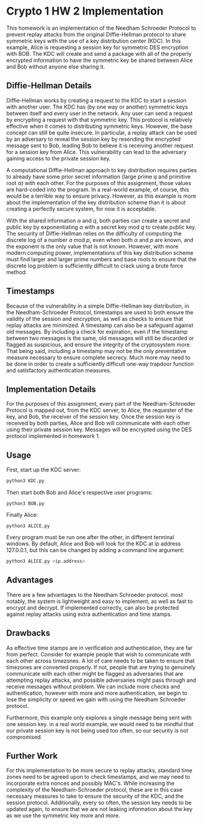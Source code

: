 # Crypto 1 HW 2 Implementation

This homework is an implementation of the Needham Schroeder Protocol to prevent replay attacks from the original Diffie-Hellman protocol to share symmetric keys with the use of a key distribution center (KDC). In this example, Alice is requesting a session key for symmetric DES encryption with BOB. The KDC will create and send a package with all of the properly encrypted information to have the symmetric key be shared between Alice and Bob without anyone else sharing it.

## Diffie-Hellman Details

Diffie-Hellman works by creating a request to the KDC to start a session with another user. The KDC has (by one way or another) symmetric keys between itself and every user in the network. Any user can send a request by encrypting a request with that symmetric key. This protocol is relatively effective when it comes to distributing symmetric keys. However, the base concept can still be quite insecure. In particular, a replay attack can be used by an adversary to reveal the session key by resending the encrypted message sent to Bob, leading Bob to believe it is receiving another request for a session key from Alice. This vulnerability can lead to the adversary gaining access to the private session key.

A computational Diffie-Hellman approach to key distribution requires parties to already have some prior secret information (large prime $q$ and primitive root $\alpha$) with each other. For the purposes of this assignment, those values are hard-coded into the program. In a real-world example, of course, this would be a terrible way to ensure privacy. However, as this example is more about the implementation of the key distribution scheme than it is about creating a perfectly secure system, for now it is acceptable.

With the shared information $\alpha$ and $q$, both parties can create a secret and public key by exponentiating $\alpha$ with a secret key mod $q$ to create public key. The security of Diffie-Hellman relies on the difficulty of computing the discrete log of a number $a$ mod $p$, even when both $\alpha$ and $p$ are known, and the exponent is the only value that is not known. However, with more modern computing power, implementations of this key distribution scheme must find larger and larger prime numbers and base roots to ensure that the discrete log problem is sufficiently difficult to crack using a brute force method.

## Timestamps

Because of the vulnerability in a simple Diffie-Hellman key distribution, in the Needham-Schroeder Protocol, timestamps are used to both ensure the validity of the session and encryption, as well as checks to ensure that replay attacks are minimized. A timestamp can also be a safeguard against old messages. By including a check for expiration, even if the timestamp between two messages is the same, old messages will still be discarded or flagged as suspicious, and ensure the integrity of the cryptosystem more. That being said, including a timestamp may not be the only preventative measure necessary to ensure complete secrecy. Much more may need to be done in order to create a sufficiently difficult one-way trapdoor function and satisfactory authentication measures.

## Implementation Details

For the purposes of this assignment, every part of the Needham-Schroeder Protocol is mapped out, from the KDC server, to Alice, the requester of the key, and Bob, the receiver of the session key. Once the session key is received by both parties, Alice and Bob will communicate with each other using their private session key. Messages will be encrypted using the DES protocol implemented in homework 1.

## Usage

First, start up the KDC server:

```bash
python3 KDC.py
```

Then start both Bob and Alice's respective user programs:

```
python3 BOB.py
```

Finally Alice:

```
python3 ALICE.py
```

Every program must be run one after the other, in different terminal windows. By default, Alice and Bob will look for the KDC at ip address 127.0.0.1, but this can be changed by adding a command line argument:

```bash
python3 ALICE.py <ip.address>
```



## Advantages

There are a few advantages to the Needham Schroeder protocol. most notably, the system is lightweight and easy to implement, as well as fast to encrypt and decrypt. If implemented correctly, can also be protected against replay attacks using extra authentication and time stamps.

## Drawbacks

As effective time stamps are in verification and authentication, they are far from perfect. Consider for example people that wish to communicate with each other across timezones. A lot of care needs to be taken to ensure that timezones are converted properly. If not, people that are trying to genuinely communicate with each other might be flagged as adversaries that are attempting replay attacks, and possible adversaries might pass through and receive messages without problem. We can include more checks and authentication, however with more and more authentication, we begin to lose the simplicity or speed we gain with using the Needham Schroeder protocol.

Furthermore, this example only explores a single message being sent with one session key. in a real world example, we would need to be mindful that our private session key is not being used too often, so our security is not compromised.

## Further Work

For this implementation to be more secure to replay attacks, standard time zones need to be agreed upon to check timestamps, and we may need to incorporate extra nonces and possibly MAC's. While increasing the complexity of the Needham-Schroeder protocol, these are in this case necessary measures to take to ensure the security of the KDC, and the session protocol. Additionally, every so often, the session key needs to be updated again, to ensure that we are not leaking information about the key as we use the symmetric key more and more.